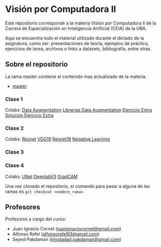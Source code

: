# Visión por Computadora II

Este repositorio corresponde a la materia Visión por Computadora II de la Carrera de Especialización en Inteligencia Artificial (CEIA) de la UBA. 

Aquí se encuentra todo el material utilizado durante el dictado de la asignatura, como ser: presentaciones de teoría, ejemplos de práctica, ejercicios de tarea, archivos o links a datasets, bibliografía, entre otras.

## Sobre el repositorio

La rama master contiene el contenido mas actualizado de la materia.

- [master](https://github.com/FIUBA-Posgrado-Inteligencia-Artificial/vision_computadora_II/tree/master)

### Clase 1
Colabs:
[Data Augmentation](https://colab.research.google.com/drive/1WPRmZz9FGexJlNT-3nD_PZg_zxdPojbr)
[Librerias Data Augmentation](https://colab.research.google.com/drive/1IxSfVwszSOQjYbLG9JYSFTJ8_eBy5X5P)
[Ejercicio Extra](https://colab.research.google.com/drive/1s39Gcj8r9SNXzuX0LMEwKoU_JxULT9Gv)
[Solucion Ejercicio Extra](https://colab.research.google.com/drive/1xA-ljihn7yIGwmK6KIOylMNZCktXc_U8)

### Clase 2
Colabs:
[Resnet](https://colab.research.google.com/drive/1TYc2NPpiR9CKbza8mDXeTlfM4_yT2zeo)
[VGG19](https://colab.research.google.com/drive/1YLNOVsHtGhU5SnTVV0ajGEi9dFuqVJ2q)
[Resnet18](https://colab.research.google.com/drive/1K_8MHHtgfpcBUmiTDTKF18Bx809CEvtT)
[Negative Learning](https://colab.research.google.com/drive/1zw1yb2KJ5OeAzAdNFp3-cMCR5xDMUjR0)

### Clase 3

### Clase 4
Colabs:
[UNet](https://colab.research.google.com/drive/1AyP4GcAvrwSLnQjZdSlF0Z8VWG-9UoW7#scrollTo=svNF82AbW85r)
[DeeplabV3](https://colab.research.google.com/drive/1OY18VD19YMpCabRXdQDUFHOpLO-Jpo33#scrollTo=Oqx8sctRW1WM)
[GradCAM](https://colab.research.google.com/drive/1qmibjTuV1vSpKJPIPzpowOEyFWJda2TZ#scrollTo=J0vxbX4Bmm98)

Una vez clonado el repositorio, el comando para pasar a alguna de las ramas es `git checkout <nombre_rama>`.

## Profesores

Profesores a cargo del curso:

- Juan Ignacio Cornet (<juanignaciocornet@gmail.com>)
- Alfonso Rafel (<alfonsorafel93@gmail.com>)
- Seyed Pakdaman (<khodadad.pakdaman@gmail.com>)

